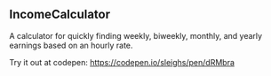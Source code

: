 ## IncomeCalculator

A calculator for quickly finding weekly, biweekly, monthly, and yearly earnings based on an hourly rate. 

Try it out at codepen: https://codepen.io/sleighs/pen/dRMbra

